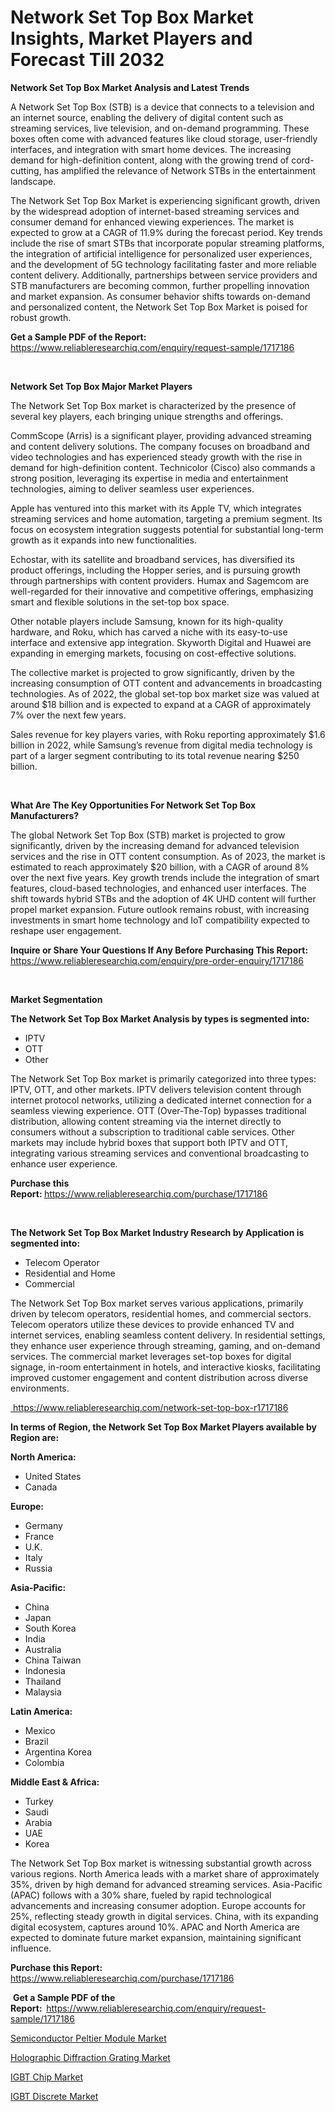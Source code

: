 <p><h1>Network Set Top Box Market Insights, Market Players and Forecast Till 2032</h1></p><p><strong>Network Set Top Box Market Analysis and Latest Trends</strong></p>
<p><p>A Network Set Top Box (STB) is a device that connects to a television and an internet source, enabling the delivery of digital content such as streaming services, live television, and on-demand programming. These boxes often come with advanced features like cloud storage, user-friendly interfaces, and integration with smart home devices. The increasing demand for high-definition content, along with the growing trend of cord-cutting, has amplified the relevance of Network STBs in the entertainment landscape.</p><p>The Network Set Top Box Market is experiencing significant growth, driven by the widespread adoption of internet-based streaming services and consumer demand for enhanced viewing experiences. The market is expected to grow at a CAGR of 11.9% during the forecast period. Key trends include the rise of smart STBs that incorporate popular streaming platforms, the integration of artificial intelligence for personalized user experiences, and the development of 5G technology facilitating faster and more reliable content delivery. Additionally, partnerships between service providers and STB manufacturers are becoming common, further propelling innovation and market expansion. As consumer behavior shifts towards on-demand and personalized content, the Network Set Top Box Market is poised for robust growth.</p></p>
<p><strong>Get a Sample PDF of the Report:&nbsp;</strong> <a href="https://www.reliableresearchiq.com/enquiry/request-sample/1717186?utm_campaign=114&utm_medium=2&utm_source=Github&utm_content=ia&utm_term=10022025&utm_id=network-set-top-box">https://www.reliableresearchiq.com/enquiry/request-sample/1717186</a></p>
<p>&nbsp;</p>
<p><strong>Network Set Top Box Major Market Players</strong></p>
<p><p>The Network Set Top Box market is characterized by the presence of several key players, each bringing unique strengths and offerings. </p><p>CommScope (Arris) is a significant player, providing advanced streaming and content delivery solutions. The company focuses on broadband and video technologies and has experienced steady growth with the rise in demand for high-definition content. Technicolor (Cisco) also commands a strong position, leveraging its expertise in media and entertainment technologies, aiming to deliver seamless user experiences. </p><p>Apple has ventured into this market with its Apple TV, which integrates streaming services and home automation, targeting a premium segment. Its focus on ecosystem integration suggests potential for substantial long-term growth as it expands into new functionalities.</p><p>Echostar, with its satellite and broadband services, has diversified its product offerings, including the Hopper series, and is pursuing growth through partnerships with content providers. Humax and Sagemcom are well-regarded for their innovative and competitive offerings, emphasizing smart and flexible solutions in the set-top box space.</p><p>Other notable players include Samsung, known for its high-quality hardware, and Roku, which has carved a niche with its easy-to-use interface and extensive app integration. Skyworth Digital and Huawei are expanding in emerging markets, focusing on cost-effective solutions.</p><p>The collective market is projected to grow significantly, driven by the increasing consumption of OTT content and advancements in broadcasting technologies. As of 2022, the global set-top box market size was valued at around $18 billion and is expected to expand at a CAGR of approximately 7% over the next few years.</p><p>Sales revenue for key players varies, with Roku reporting approximately $1.6 billion in 2022, while Samsung’s revenue from digital media technology is part of a larger segment contributing to its total revenue nearing $250 billion.</p></p>
<p>&nbsp;</p>
<p><strong>What Are The Key Opportunities For Network Set Top Box Manufacturers?</strong></p>
<p><p>The global Network Set Top Box (STB) market is projected to grow significantly, driven by the increasing demand for advanced television services and the rise in OTT content consumption. As of 2023, the market is estimated to reach approximately $20 billion, with a CAGR of around 8% over the next five years. Key growth trends include the integration of smart features, cloud-based technologies, and enhanced user interfaces. The shift towards hybrid STBs and the adoption of 4K UHD content will further propel market expansion. Future outlook remains robust, with increasing investments in smart home technology and IoT compatibility expected to reshape user engagement.</p></p>
<p><strong>Inquire or Share Your Questions If Any Before Purchasing This Report:</strong> <a href="https://www.reliableresearchiq.com/enquiry/pre-order-enquiry/1717186?utm_campaign=114&utm_medium=2&utm_source=Github&utm_content=ia&utm_term=10022025&utm_id=network-set-top-box">https://www.reliableresearchiq.com/enquiry/pre-order-enquiry/1717186</a></p>
<p>&nbsp;</p>
<p><strong>Market Segmentation</strong></p>
<p><strong>The Network Set Top Box Market Analysis by types is segmented into:</strong></p>
<p><ul><li>IPTV</li><li>OTT</li><li>Other</li></ul></p>
<p><p>The Network Set Top Box market is primarily categorized into three types: IPTV, OTT, and other markets. IPTV delivers television content through internet protocol networks, utilizing a dedicated internet connection for a seamless viewing experience. OTT (Over-The-Top) bypasses traditional distribution, allowing content streaming via the internet directly to consumers without a subscription to traditional cable services. Other markets may include hybrid boxes that support both IPTV and OTT, integrating various streaming services and conventional broadcasting to enhance user experience.</p></p>
<p><strong>Purchase this Report:&nbsp;</strong><a href="https://www.reliableresearchiq.com/purchase/1717186?utm_campaign=114&utm_medium=2&utm_source=Github&utm_content=ia&utm_term=10022025&utm_id=network-set-top-box">https://www.reliableresearchiq.com/purchase/1717186</a></p>
<p>&nbsp;</p>
<p><strong>The Network Set Top Box Market Industry Research by Application is segmented into:</strong></p>
<p><ul><li>Telecom Operator</li><li>Residential and Home</li><li>Commercial</li></ul></p>
<p><p>The Network Set Top Box market serves various applications, primarily driven by telecom operators, residential homes, and commercial sectors. Telecom operators utilize these devices to provide enhanced TV and internet services, enabling seamless content delivery. In residential settings, they enhance user experience through streaming, gaming, and on-demand services. The commercial market leverages set-top boxes for digital signage, in-room entertainment in hotels, and interactive kiosks, facilitating improved customer engagement and content distribution across diverse environments.</p></p>
<p><a href="https://www.reliableresearchiq.com/network-set-top-box-r1717186?utm_campaign=114&utm_medium=2&utm_source=Github&utm_content=ia&utm_term=10022025&utm_id=network-set-top-box">&nbsp;https://www.reliableresearchiq.com/network-set-top-box-r1717186</a></p>
<p><strong>In terms of Region, the Network Set Top Box Market Players available by Region are:</strong></p>
<p>
    <p> <strong> North America: </strong>
        <ul>
            <li>United States</li>
            <li>Canada</li>
        </ul>
        </p> 
    <p> <strong> Europe: </strong>
        <ul>
            <li>Germany</li>
            <li>France</li>
            <li>U.K.</li>
            <li>Italy</li>
            <li>Russia</li>
        </ul>
        </p> 
    <p> <strong> Asia-Pacific: </strong>
        <ul>
            <li>China</li>
            <li>Japan</li>
            <li>South Korea</li>
            <li>India</li>
            <li>Australia</li>
            <li>China Taiwan</li>
            <li>Indonesia</li>
            <li>Thailand</li>
            <li>Malaysia</li>
        </ul>
        </p> 
    <p> <strong> Latin America: </strong>
        <ul>
            <li>Mexico</li>
            <li>Brazil</li>
            <li>Argentina Korea</li>
            <li>Colombia</li>
        </ul>
        </p> 
    <p> <strong> Middle East & Africa: </strong>
        <ul>
            <li>Turkey</li>
            <li>Saudi</li>
            <li>Arabia</li>
            <li>UAE</li>
            <li>Korea</li>
        </ul>
    </p>
    </p>
<p><p>The Network Set Top Box market is witnessing substantial growth across various regions. North America leads with a market share of approximately 35%, driven by high demand for advanced streaming services. Asia-Pacific (APAC) follows with a 30% share, fueled by rapid technological advancements and increasing consumer adoption. Europe accounts for 25%, reflecting steady growth in digital services. China, with its expanding digital ecosystem, captures around 10%. APAC and North America are expected to dominate future market expansion, maintaining significant influence.</p></p>
<p><strong>Purchase this Report: </strong><a href="https://www.reliableresearchiq.com/purchase/1717186?utm_campaign=114&utm_medium=2&utm_source=Github&utm_content=ia&utm_term=10022025&utm_id=network-set-top-box">https://www.reliableresearchiq.com/purchase/1717186</a></p>
<p>&nbsp;<strong>Get a Sample PDF of the Report:&nbsp;&nbsp;</strong><a href="https://www.reliableresearchiq.com/enquiry/request-sample/1717186?utm_campaign=114&utm_medium=2&utm_source=Github&utm_content=ia&utm_term=10022025&utm_id=network-set-top-box">https://www.reliableresearchiq.com/enquiry/request-sample/1717186</a></p>
<p><strong></strong></p>
<p><p><a href="https://github.com/hirvemohssi19/Market-Research-Report-List-1/blob/main/semiconductor-peltier-module-market.md?utm_campaign=114&utm_medium=2&utm_source=Github&utm_content=ia&utm_term=10022025&utm_id=network-set-top-box">Semiconductor Peltier Module Market</a></p><p><a href="https://github.com/dibesnayee/Market-Research-Report-List-1/blob/main/holographic-diffraction-grating-market.md?utm_campaign=114&utm_medium=2&utm_source=Github&utm_content=ia&utm_term=10022025&utm_id=network-set-top-box">Holographic Diffraction Grating Market</a></p><p><a href="https://github.com/bosiwajman/Market-Research-Report-List-1/blob/main/igbt-chip-market.md?utm_campaign=114&utm_medium=2&utm_source=Github&utm_content=ia&utm_term=10022025&utm_id=network-set-top-box">IGBT Chip Market</a></p><p><a href="https://github.com/vassihucz/Market-Research-Report-List-1/blob/main/igbt-discrete-market.md?utm_campaign=114&utm_medium=2&utm_source=Github&utm_content=ia&utm_term=10022025&utm_id=network-set-top-box">IGBT Discrete Market</a></p></p>